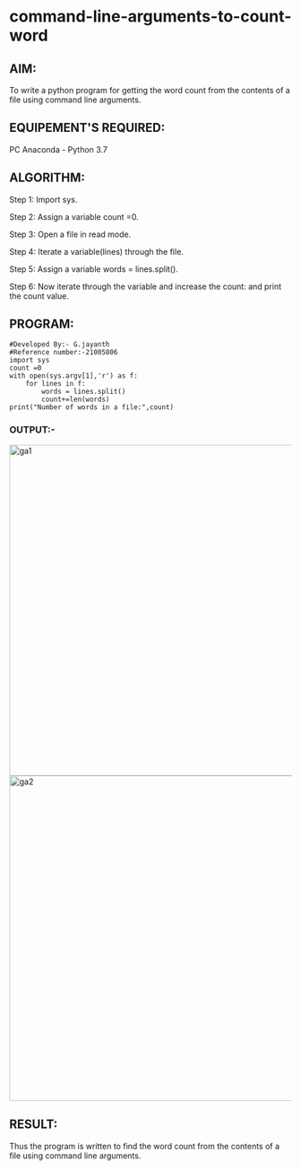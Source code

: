 # command-line-arguments-to-count-word
## AIM:
To write a python program for getting the word count from the contents of a file using command line arguments.
## EQUIPEMENT'S REQUIRED: 
PC
Anaconda - Python 3.7
## ALGORITHM: 
Step 1:
Import sys.

Step 2:
Assign a variable count =0.

Step 3:
Open a file in read mode.

Step 4:
Iterate a variable(lines) through the file.

Step 5:
Assign a variable words = lines.split().

Step 6:
Now iterate through the variable and increase the count: and print the count value.

## PROGRAM:
```
#Developed By:- G.jayanth
#Reference number:-21005806
import sys
count =0
with open(sys.argv[1],'r') as f:
    for lines in f:
        words = lines.split()
        count+=len(words)
print("Number of words in a file:",count)  
```

### OUTPUT:-
<img width="590" alt="ga1" src="https://user-images.githubusercontent.com/94836154/154493490-22085270-7147-46de-9d0e-d9c6553bb6ea.png">
<img width="580" alt="ga2" src="https://user-images.githubusercontent.com/94836154/154493540-56b66082-8b07-42ad-a360-b2a0e71cf8f4.png">




## RESULT:
Thus the program is written to find the word count from the contents of a file using command line arguments.

